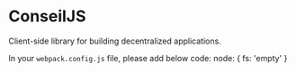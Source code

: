 # ConseilJS
Client-side library for building decentralized applications.

In your `webpack.config.js` file, please add below code:
 node: {
    fs: 'empty'
  }
